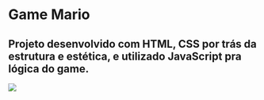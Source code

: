 # Game Mario

## Projeto desenvolvido com HTML, CSS por trás da estrutura e estética, e utilizado JavaScript pra lógica do game.

<img src='https://github.com/user-attachments/assets/a6180767-ee09-44dc-a238-3e26428d499e'>

